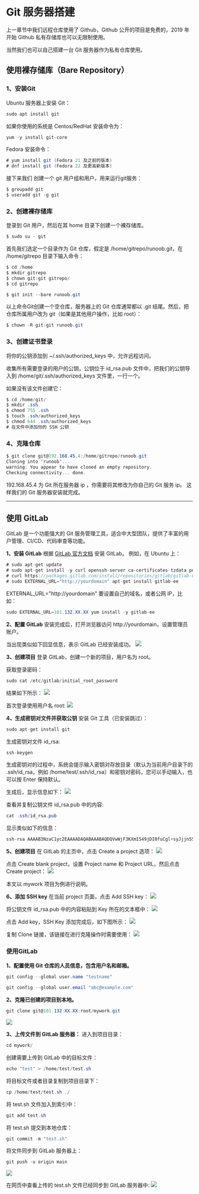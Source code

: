 # Git 服务器搭建
上一章节中我们远程仓库使用了 Github，Github 公开的项目是免费的，2019 年开始 Github 私有存储库也可以无限制使用。

当然我们也可以自己搭建一台 Git 服务器作为私有仓库使用。

## 使用裸存储库（Bare Repository）
### 1、安装Git

Ubuntu 服务器上安装 Git：
```cs
sudo apt install git
```

如果你使用的系统是 Centos/RedHat 安装命令为：
```cs
yum -y install git-core
```

Fedora 安装命令：
```cs
# yum install git (Fedora 21 及之前的版本)
# dnf install git (Fedora 22 及更高新版本)
```

接下来我们 创建一个 git 用户组和用户，用来运行git服务：
```cs
$ groupadd git
$ useradd git -g git

```
### 2、创建裸存储库
登录到 Git 用户，然后在其 home 目录下创建一个裸存储库。
```cs
$ sudo su - git
```

首先我们选定一个目录作为 Git 仓库，假定是 /home/gitrepo/runoob.git，在 /home/gitrepo 目录下输入命令：
```cs
$ cd /home
$ mkdir gitrepo
$ chown git:git gitrepo/
$ cd gitrepo

$ git init --bare runoob.git
```

以上命令Git创建一个空仓库，服务器上的 Git 仓库通常都以 .git 结尾。然后，把仓库所属用户改为 git（如果是其他用户操作，比如 root）：
```cs
$ chown -R git:git runoob.git
```

### 3、创建证书登录
将你的公钥添加到 ~/.ssh/authorized_keys 中，允许远程访问。

收集所有需要登录的用户的公钥，公钥位于 id_rsa.pub 文件中，把我们的公钥导入到 /home/git/.ssh/authorized_keys 文件里，一行一个。

如果没有该文件创建它：
```cs
$ cd /home/git/
$ mkdir .ssh
$ chmod 755 .ssh
$ touch .ssh/authorized_keys
$ chmod 644 .ssh/authorized_keys
# 在文件中添加你的 SSH 公钥
```

### 4、克隆仓库
```cs
$ git clone git@192.168.45.4:/home/gitrepo/runoob.git
Cloning into 'runoob'...
warning: You appear to have cloned an empty repository.
Checking connectivity... done.
```

192.168.45.4 为 Git 所在服务器 ip ，你需要将其修改为你自己的 Git 服务 ip。
这样我们的 Git 服务器安装就完成。

---

## 使用 GitLab
GitLab 是一个功能强大的 Git 服务管理工具，适合中大型团队，提供了丰富的用户管理、CI/CD、代码审查等功能。

**1、安装 GitLab**
根据 [GitLab 官方文档](https://about.gitlab.com/install/) 安装 GitLab。
例如，在 Ubuntu 上：
```cs
# sudo apt-get update
# sudo apt-get install -y curl openssh-server ca-certificates tzdata perl
# curl https://packages.gitlab.com/install/repositories/gitlab/gitlab-ee/script.deb.sh | sudo bash
# sudo EXTERNAL_URL="http://yourdomain" apt-get install gitlab-ee
```

EXTERNAL_URL="http://yourdomain" 要设置自己的域名，或者公网 IP，比如：
```cs
sudo EXTERNAL_URL=101.132.XX.XX yum install -y gitlab-ee
```

**2、配置 GitLab**
安装完成后，打开浏览器访问 http://yourdomain，设置管理员账户。

当出现类似如下回显信息，表示 GitLab 已经安装成功。
![](https://www.runoob.com/wp-content/uploads/2015/03/gitlab-1.png)

**3、创建项目**
登录 GitLab，创建一个新的项目，用户名为 root。

获取登录密码：
```cs
sudo cat /etc/gitlab/initial_root_password
```

结果如下所示：
![](https://www.runoob.com/wp-content/uploads/2015/03/gitlab2.png)

首次登录使用用户名 root:
![](https://www.runoob.com/wp-content/uploads/2015/03/gitlab-3.png)

**4、生成密钥对文件并获取公钥**
安装 Git 工具（已安装跳过）：
```cs
sudo apt-get install git
```

生成密钥对文件 id_rsa:
```cs
ssh-keygen
```

生成密钥对的过程中，系统会提示输入密钥对存放目录（默认为当前用户目录下的 .ssh/id_rsa，例如 /home/test/.ssh/id_rsa）和密钥对密码，您可以手动输入，也可以按 Enter 保持默认。

生成后，显示信息如下：
![](https://www.runoob.com/wp-content/uploads/2015/03/gitlab-4.png)

查看并复制公钥文件 id_rsa.pub 中的内容:
```cs
cat .ssh/id_rsa.pub
```

显示类似如下的信息：
```cs
ssh-rsa AAAAB3NzaC1yc2EAAAADAQABAAABAQDQVwWjF3KXmI549jDI0fuCgl+syJjjn55iMUDRRiCd/B+9TwUda3l9WXH5i7RU53QGRCsDVFZxixLOlmXr9E3VSqkf8xXBnHs/5E2z5PIOCN0nxfB9xeA1db/QxPwK4gkHisep+eNHRn9x+DpCYDoSoYQN0nBg+H3uqfOqL42mJ+tqSfkyqbhjBf1kjtDTlBfVCWtI0siu7owm+c65+8KNyPlj5/0AyJ4Aqk1OX2jv+YE4nTipucn7rHwWuowasPU86l+uBsLNwOSb+H7loJvQyhEINX2FS1KnpRU+ld20t07n+N3ErfX5xBAGfxXpoN9BKKSP+RT7rvTeXTVE**** test@runoob.com****
```

**5、创建项目**
在 GitLab 的主页中，点击 Create a project 选项：
![](https://www.runoob.com/wp-content/uploads/2015/03/gitlab-5.png)

点击 Create blank project，设置 Project name 和 Project URL，然后点击 Create project：
![](https://www.runoob.com/wp-content/uploads/2015/03/gitlab-6.png)

本文以 mywork 项目为例进行说明。

**6、添加 SSH key**
在当前 project 页面，点击 Add SSH key：
![](https://www.runoob.com/wp-content/uploads/2015/03/gitlab-7.png)

将公钥文件 id_rsa.pub 中的内容粘贴到 Key 所在的文本框中：
![](https://www.runoob.com/wp-content/uploads/2015/03/gitlab-8.png)

点击 Add key，SSH Key 添加完成后，如下图所示：
![](https://www.runoob.com/wp-content/uploads/2015/03/gitlab-9.png)

复制 Clone 链接，该链接在进行克隆操作时需要使用：
![](https://www.runoob.com/wp-content/uploads/2015/03/gitlab-10.png)

### 使用GitLab
**1、配置使用 Git 仓库的人员信息，包含用户名和邮箱。**
```cs
git config --global user.name "testname" 
 
git config --global user.email "abc@example.com" 
```

**2、克隆已创建的项目到本地。**
```cs
git clone git@101.132.XX.XX:root/mywork.git
```

![](https://www.runoob.com/wp-content/uploads/2015/03/gitlab-11.png)

**3、上传文件到 GitLab 服务器：**
进入到项目目录：
```cs
cd mywork/ 
```

创建需要上传到 GitLab 中的目标文件：
```cs
echo "test" > /home/test/test.sh
```

将目标文件或者目录复制到项目目录下：
```cs
cp /home/test/test.sh ./ 
```

将 test.sh 文件加入到索引中：
```cs
git add test.sh
```

将 test.sh 提交到本地仓库：
```cs
git commit -m "test.sh"
```

将文件同步到 GitLab 服务器上：
```cs
git push -u origin main
```

![](https://www.runoob.com/wp-content/uploads/2015/03/gitlab-12.png)

在网页中查看上传的 test.sh 文件已经同步到 GitLab 服务器中:
![](https://www.runoob.com/wp-content/uploads/2015/03/gitlab-13.png)